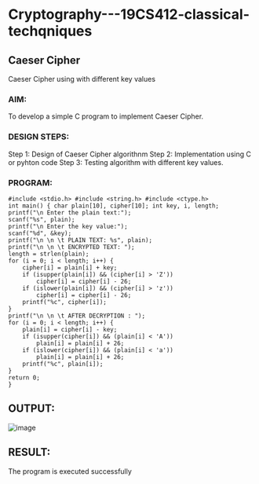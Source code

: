 # Cryptography---19CS412-classical-techqniques
## Caeser Cipher
Caeser Cipher using with different key values
### AIM:
To develop a simple C program to implement Caeser Cipher.
### DESIGN STEPS:
Step 1:
Design of Caeser Cipher algorithnm
Step 2:
Implementation using C or pyhton code
Step 3:
Testing algorithm with different key values.
### PROGRAM:
```
#include <stdio.h> #include <string.h> #include <ctype.h>
int main() { char plain[10], cipher[10]; int key, i, length;
printf("\n Enter the plain text:");
scanf("%s", plain);
printf("\n Enter the key value:");
scanf("%d", &key);
printf("\n \n \t PLAIN TEXT: %s", plain);
printf("\n \n \t ENCRYPTED TEXT: ");
length = strlen(plain);
for (i = 0; i < length; i++) {
    cipher[i] = plain[i] + key;
    if (isupper(plain[i]) && (cipher[i] > 'Z'))
        cipher[i] = cipher[i] - 26;
    if (islower(plain[i]) && (cipher[i] > 'z'))
        cipher[i] = cipher[i] - 26;
    printf("%c", cipher[i]);
}
printf("\n \n \t AFTER DECRYPTION : ");
for (i = 0; i < length; i++) {
    plain[i] = cipher[i] - key;
    if (isupper(cipher[i]) && (plain[i] < 'A'))
        plain[i] = plain[i] + 26;
    if (islower(cipher[i]) && (plain[i] < 'a'))
        plain[i] = plain[i] + 26;
    printf("%c", plain[i]);
}
return 0;
}
```
## OUTPUT:
![image](https://github.com/user-attachments/assets/b7fbf459-39b2-4cb9-ac8e-bb2f4fd5dead)
## RESULT:
The program is executed successfully
